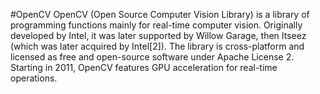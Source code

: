 #OpenCV
OpenCV (Open Source Computer Vision Library) is a library of programming functions mainly for real-time computer vision. Originally developed by Intel, it was later supported by Willow Garage, then Itseez (which was later acquired by Intel[2]). The library is cross-platform and licensed as free and open-source software under Apache License 2. Starting in 2011, OpenCV features GPU acceleration for real-time operations.

